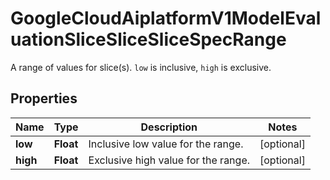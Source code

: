 

# GoogleCloudAiplatformV1ModelEvaluationSliceSliceSliceSpecRange

A range of values for slice(s). `low` is inclusive, `high` is exclusive.

## Properties

| Name | Type | Description | Notes |
|------------ | ------------- | ------------- | -------------|
|**low** | **Float** | Inclusive low value for the range. |  [optional] |
|**high** | **Float** | Exclusive high value for the range. |  [optional] |



